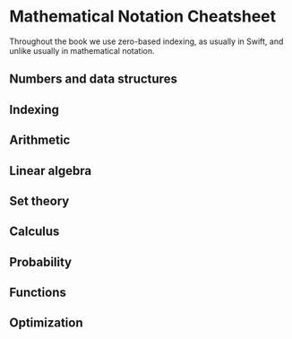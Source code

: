 # Mathematical Notation Cheatsheet

Throughout the book we use zero-based indexing, as usually in Swift, and unlike usually in mathematical notation.

## Numbers and data structures

## Indexing

## Arithmetic

## Linear algebra

## Set theory

## Calculus

## Probability

## Functions

## Optimization